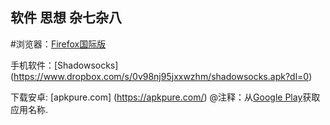 ##  软件 思想 杂七杂八

 #浏览器：[Firefox国际版](www.mozilla.org/en-US/firefox/all/)
  
 手机软件：[Shadowsocks] (https://www.dropbox.com/s/0v98nj95jxxwzhm/shadowsocks.apk?dl=0)

 下载安卓:    [apkpure.com]  (https://apkpure.com/) @注释：从[Google Play](https://play.google.com/store)获取应用名称.
 
 
